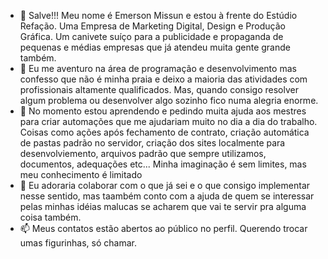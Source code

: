 - 👋 Salve!!! Meu nome é Emerson Missun e estou à frente do Estúdio Refação. Uma Empresa de Marketing Digital, Design e Produção Gráfica. Um canivete suíço para a publicidade e propaganda de pequenas e médias empresas que já atendeu muita gente grande também.
- 👀 Eu me aventuro na área de programação e desenvolvimento mas confesso que não é minha praia e deixo a maioria das atividades com profissionais altamente qualificados. Mas, quando consigo resolver algum problema ou desenvolver algo sozinho fico numa alegria enorme.
- 🌱 No momento estou aprendendo e pedindo muita ajuda aos mestres para criar automações que me ajudariam muito no dia a dia do trabalho. Coisas como ações após fechamento de contrato, criação automática de pastas padrão no servidor, criação dos sites localmente para desenvolviemento, arquivos padrão que sempre utilizamos, documentos, adequações etc... Minha imaginação é sem limites, mas meu conhecimento é limitado
- 💞️ Eu adoraria colaborar com o que já sei e o que consigo implementar nesse sentido, mas taambém conto com a ajuda de quem se interessar pelas minhas idéias malucas se acharem que vai te servir pra alguma coisa também.
- 📫 Meus contatos estão abertos ao público no perfil. Querendo trocar umas figurinhas, só chamar.

<!---
suporterefacao/suporterefacao is a ✨ special ✨ repository because its `README.md` (this file) appears on your GitHub profile.
You can click the Preview link to take a look at your changes.
--->
